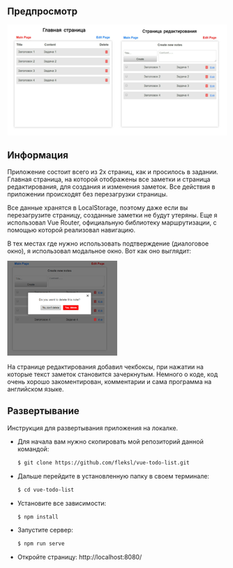 ## Предпросмотр

![Preview](src/assets/img/preview.jpg)

## Информация

Приложение состоит всего из 2х страниц, как и просилось в задании. Главная страница, на которой отображены все заметки и страница редактирования, для создания и изменения заметок. Все действия в приложении происходят без перезагрузки страницы.

Все данные хранятся в LocalStorage, поэтому даже если вы перезагрузите страницу, созданные заметки не будут утеряны. Еще я использовал Vue Router, официальную библиотеку маршрутизации, с помощью которой реализовал навигацию.

В тех местах где нужно использовать подтверждение (диалоговое окно), я использовал модальное окно. Вот как оно выглядит:

<img src="src/assets/img/modal.jpg" width="50%">

На странице редактирования добавил чекбоксы, при нажатии на которые текст заметок становится зачеркнутым. Немного о коде, код очень хорошо закоментирован, комментарии и сама программа на английском языке.

## Развертывание

Инструкция для развертывания приложения на локалке. 

* Для начала вам нужно скопировать мой репозиторий данной командой:

    ```sh
    $ git clone https://github.com/fleksl/vue-todo-list.git
    ```

* Дальше перейдите в установленную папку в своем терминале:

    ```sh
    $ cd vue-todo-list
    ```

* Установите все зависимости:

    ```sh
    $ npm install
    ```

* Запустите сервер:

    ```sh
    $ npm run serve
    ```

* Откройте страницу: http://localhost:8080/
